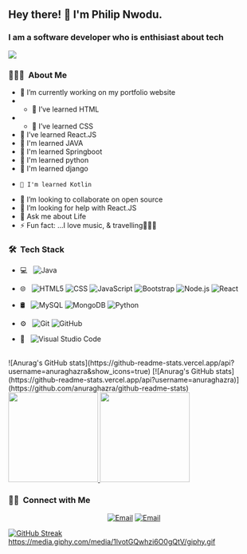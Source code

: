 <h2> Hey there! 👋 I'm Philip Nwodu.</h2>
<h3>I am a software developer who is enthisiast about tech </h3>
<img src="https://media.giphy.com/media/D0EjguuQzYr9m/giphy.gif">


<h3> 👨🏻‍💻 &nbsp;About Me </h3>


- 🔭 I’m currently working on my portfolio website
- - 🌱 I’ve learned HTML
- - 🌱 I’ve learned CSS
- 🌱 I’ve learned React.JS
- 🌱 I'm learned JAVA
-  🌱 I'm learned Springboot
-   🌱 I'm learned python
-    🌱 I'm learned django
-     🌱 I'm learned Kotlin
- 👯 I’m looking to collaborate on open source
- 🤔 I’m looking for help with React.JS
- 💬 Ask me about Life
- ⚡ Fun fact: ...I love music, & travelling🎸🎸🎸

<h3> 🛠 &nbsp;Tech Stack</h3>

- 💻 &nbsp;
  ![Java](https://img.shields.io/badge/-Java-333333?style=flat&logo=Java&logoColor=007396)
- 🌐 &nbsp;
  ![HTML5](https://img.shields.io/badge/-HTML5-333333?style=flat&logo=HTML5)
  ![CSS](https://img.shields.io/badge/-CSS-333333?style=flat&logo=CSS3&logoColor=1572B6)
  ![JavaScript](https://img.shields.io/badge/-JavaScript-333333?style=flat&logo=javascript)
  ![Bootstrap](https://img.shields.io/badge/-Bootstrap-333333?style=flat&logo=bootstrap&logoColor=563D7C)
  ![Node.js](https://img.shields.io/badge/-Node.js-333333?style=flat&logo=node.js)
  ![React](https://img.shields.io/badge/-React-333333?style=flat&logo=react)
- 🛢 &nbsp;
  ![MySQL](https://img.shields.io/badge/-MySQL-333333?style=flat&logo=mysql)
  ![MongoDB](https://img.shields.io/badge/-MongoDB-333333?style=flat&logo=mongodb)
  ![Python](https://img.shields.io/badge/-Python-333333?style=flat&logo=python)
    
- ⚙️ &nbsp;
  ![Git](https://img.shields.io/badge/-Git-333333?style=flat&logo=git)
  ![GitHub](https://img.shields.io/badge/-GitHub-333333?style=flat&logo=github)
- 🔧 &nbsp;
  ![Visual Studio Code](https://img.shields.io/badge/-Visual%20Studio%20Code-333333?style=flat&logo=visual-studio-code&logoColor=007ACC)

<br/>
<a link="(https://github-readme-stats.vercel.app/api?username=anuraghazra&show_icons=true)">![Anurag's GitHub stats](https://github-readme-stats.vercel.app/api?username=anuraghazra&show_icons=true)</a>
[![Anurag's GitHub stats](https://github-readme-stats.vercel.app/api?username=anuraghazra)](https://github.com/anuraghazra/github-readme-stats)

<a href="https://github.com/mightyfaour/mightyfaour">
  <img height="180em" src="https://github-readme-stats.vercel.app/api?username=mightyfavour&theme=buefy&show_icons=true" />
  <img height="180em" src="https://github-readme-stats.vercel.app/api/top-langs/?username=mightyfaour&theme=buefy&layout=compact" />
</a>

<br/>

<h3> 🤝🏻 &nbsp;Connect with Me </h3>

<p align="center">
<a href="https://www.linkedin.com/in/philip-nwodu-001250100/" src="https://img.shields.io/badge/LinkedIn-Philip-blue?style=flat-square&logo=linkedin"></a>
<a href="mailto:mails2philipnwodu@gmail.com"><img alt="Email" src="https://img.shields.io/badge/Email-mails2philipnwodu@gmail.com-blue?style=flat-square&logo=gmail"></a>
<a href="mailto:tech4phil@outlook.com"><img alt="Email" src="[https://img.shields.io/badge/Email-tech4phil@outlook.com-blue?style=flat-square&logo=gm](https://account.microsoft.com/profile/?refd=outlook.live.com)"></a>
</p>


[![GitHub Streak](https://streak-stats.demolab.com/?user=DenverCoder1)](https://git.io/streak-stats)
https://media.giphy.com/media/1lvotGQwhzi6O0gQtV/giphy.gif


